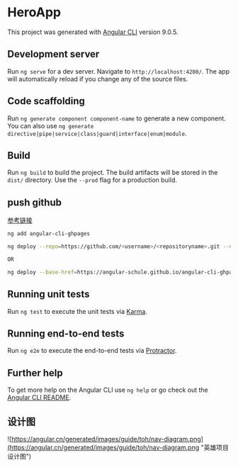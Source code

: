 # HeroApp

This project was generated with [Angular CLI](https://github.com/angular/angular-cli) version 9.0.5.

## Development server

Run `ng serve` for a dev server. Navigate to `http://localhost:4200/`. The app will automatically reload if you change any of the source files.

## Code scaffolding

Run `ng generate component component-name` to generate a new component. You can also use `ng generate directive|pipe|service|class|guard|interface|enum|module`.

## Build

Run `ng build` to build the project. The build artifacts will be stored in the `dist/` directory. Use the `--prod` flag for a production build.

## push github

[参考链接](https://github.com/angular-schule/angular-cli-ghpages)
```sh
ng add angular-cli-ghpages

ng deploy --repo=https://github.com/<username>/<repositoryname>.git --name="Your Git Username" --email=your.mail@example.org

OR

ng deploy --base-href=https://angular-schule.github.io/angular-cli-ghpages/ --name="Angular Schule Team" --email=team@angular.schule
```

## Running unit tests

Run `ng test` to execute the unit tests via [Karma](https://karma-runner.github.io).

## Running end-to-end tests

Run `ng e2e` to execute the end-to-end tests via [Protractor](http://www.protractortest.org/).

## Further help

To get more help on the Angular CLI use `ng help` or go check out the [Angular CLI README](https://github.com/angular/angular-cli/blob/master/README.md).

## 设计图

![https://angular.cn/generated/images/guide/toh/nav-diagram.png](https://angular.cn/generated/images/guide/toh/nav-diagram.png "英雄项目设计图")